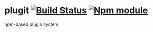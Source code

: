 plugit  [![Build Status](https://secure.travis-ci.org/parroit/plugit.png?branch=master)](http://travis-ci.org/parroit/plugit) [![Npm module](https://badge.fury.io/js/plugit.png)](https://npmjs.org/package/plugit)
======

npm-based plugin system


